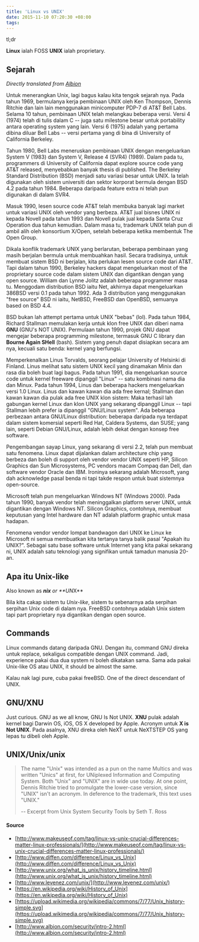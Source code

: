 ```yaml
---
title: 'Linux vs UNIX'
date: 2015-11-10 07:20:30 +08:00
tags:
---
```


tl;dr

**Linux** ialah FOSS
**UNIX** ialah proprietary.

## Sejarah

*Directly translated from [Albion](http://www.albion.com/security/intro-2.html)*

Untuk menerangkan Unix, lagi bagus kalau kita tengok sejarah nya. Pada tahun 1969, bermulanya kerja pembinaan UNIX oleh Ken Thompson, Dennis Ritchie dan lain lain menggunakan minicomputer PDP-7 di AT&T Bell Labs. Selama 10 tahun, pembinaan UNIX telah melangkau beberapa versi. Versi 4 (1974) telah di tulis dalam C -- juga satu milestone besar untuk portability antara operating system yang lain. Versi 6 (1975) adalah yang pertama dibina diluar Bell Labs -- versi pertama yang di bina di University of California Berkeley.

Tahun 1980, Bell Labs meneruskan pembinaan UNIX dengan mengeluarkan System V (1983) dan System V, Release 4 (SVR4) (1989). Dalam pada tu, programmers di University of California dapat explore source code yang AT&T released, menyebabkan banyak thesis di published. The Berkeley Standard Distribution (BSD) menjadi satu variasi besar untuk UNIX. Ia telah digunakan oleh sistem universiti dan sektor korporat bermula dengan BSD 4.2 pada tahun 1984. Beberapa daripada feature extra ni telah pun digunakan di dalam SVR4.

Masuk 1990, lesen source code AT&T telah membuka banyak lagi market untuk variasi UNIX oleh vendor yang berbeza. AT&T jual bisnes UNIX ni kepada Novell pada tahun 1993 dan Novell pulak jual kepada Santa Cruz Operation dua tahun kemudian. Dalam masa tu, trademark UNIX telah pun di ambil alih oleh konsortium X/Open, setelah beberapa ketika membentuk The Open Group.

Dikala konflik trademark UNIX yang berlarutan, beberapa pembinaan yang masih berjalan bermula untuk membuahkan hasil. Secara tradisinya, untuk membuat sistem BSD ni berjalan, kita perlukan lesen source code dari AT&T. Tapi dalam tahun 1990, Berkeley hackers dapat mengeluarkan most of the proprietary source code dalam sistem UNIX dan digantikan dengan yang open source. William dan Lynne Jolitz adalah beberapa programmer masa tu. Menggodam distribution BSD iaitu Net, akhirnya dapat mengeluarkan 386BSD versi 0.1 pada tahun 1992. Ada 3 distribution yang menggunakan "free source" BSD ni iaitu, NetBSD, FreeBSD dan OpenBSD, semuanya based on BSD 4.4.

BSD bukan lah attempt pertama untuk UNIX "bebas" (lol). Pada tahun 1984, Richard Stallman memulakan kerja untuk klon free UNIX dan diberi nama **GNU** (GNU's NOT UNIX). Permulaan tahun 1990, projek GNU dapat mengejar beberapa programming milestone, termasuk GNU C library dan **Bourne Again SHell** (bash). Sistem yang penuh dapat disiapkan secara am nya, kecuali satu benda: kernel yang berfungsi.

Memperkenalkan Linus Torvalds, seorang pelajar University of Helsinki di Finland. Linus melihat satu sistem UNIX kecil yang dinamakan Minix dan rasa dia boleh buat lagi bagus. Pada tahun 1991, dia mengeluarkan source code untuk kernel freeware dipanggil "Linux" -- satu kombinasi nama dia dan Minux. Pada tahun 1994, Linus dan beberapa hackers mengeluarkan versi 1.0 Linux. Linus dan kawan kawan dia ada free kernal; Stallman dan kawan kawan dia pulak ada free UNIX klon sistem: Maka terhasil lah gabungan kernel Linux dan klon UNIX yang sekarang dipanggil Linux -- tapi Stallman lebih prefer ia dipanggil "GNU/Linux system". Ada beberapa perbezaan antara GNU/Linux distribution: beberapa daripada nya terdapat dalam sistem komersial seperti Red Hat, Caldera Systems, dan SUSE; yang lain, seperti Debian GNU/Linux, adalah lebih dekat dengan konsep free software.

Pengembangan sayap Linux, yang sekarang di versi 2.2, telah pun membuat satu fenomena. Linux dapat dijalankan dalam architecture chip yang berbeza dan boleh di support oleh vendor vendor UNIX seperti HP, Silicon Graphics dan Sun Microsystems, PC vendors macam Compaq dan Dell, dan software vendor Oracle dan IBM. Ironinya sekarang adalah Microsoft, yang dah acknowledge pasal benda ni tapi takde respon untuk buat sistemnya open-source.

Microsoft telah pun mengeluarkan Windows NT (Windows 2000). Pada tahun 1990, banyak vendor telah meninggalkan platform server UNIX, untuk digantikan dengan Windows NT. Silicon Graphics, contohnya, membuat keputusan yang Intel hardware dan NT adalah platform graphic untuk masa hadapan.

Fenomena vendor vendor lompat bandwagon dari UNIX ke Linux ke Microsoft ni semua membuatkan kita tertanya tanya balik pasal "Apakah itu UNIX?". Sebagai satu base software untuk Internet yang kita pakai sekarang ni, UNIX adalah satu teknologi yang signifikan untuk tamadun manusia 20-an.

## Apa itu Unix-like

Also known as ***nix** or **UN*X**

Bila kita cakap sistem tu *Unix-like*, sistem tu sebenarnya ada serpihan serpihan Unix code di dalam nya. FreeBSD contohnya adalah Unix sistem tapi part proprietary nya digantikan dengan open source.

## Commands

Linux commands datang daripada GNU. Dengan itu, command GNU direka untuk replace, sekaligus compatible dengan UNIX command. Jadi, experience pakai dua dua system ni boleh dikatakan sama. Sama ada pakai Unix-like OS atau UNIX, it should be almost the same.

Kalau nak lagi pure, cuba pakai freeBSD. One of the direct descendant of UNIX.

## GNU/XNU

Just curious. GNU as we all know, GNU Is Not UNIX. **XNU** pulak adalah kernel bagi Darwin OS, iOS, OS X developed by Apple. Acronym untuk **X is Not UNIX**. Pada asalnya, XNU direka oleh NeXT untuk NeXTSTEP OS yang lepas tu dibeli oleh Apple.

## UNIX/Unix/unix

> The name "Unix" was intended as a pun on the name Multics and was written "Unics" at first, for UNiplexed Information and Computing System. Both "Unix" and "UNIX" are in wide use today. At one point, Dennis Ritchie tried to promulgate the lower-case version, since "UNIX" isn't an acronym. In deference to the trademark, this text uses "UNIX."
> 
> -- Excerpt from Unix System Security Tools by Seth T. Ross

#### Source

- [http://www.makeuseof.com/tag/linux-vs-unix-crucial-differences-matter-linux-professionals/](http://www.makeuseof.com/tag/linux-vs-unix-crucial-differences-matter-linux-professionals/)
- [http://www.diffen.com/difference/Linux_vs_Unix](http://www.diffen.com/difference/Linux_vs_Unix)
- [http://www.unix.org/what_is_unix/history_timeline.html](http://www.unix.org/what_is_unix/history_timeline.html)
- [http://www.levenez.com/unix/](http://www.levenez.com/unix/)
- [https://en.wikipedia.org/wiki/History_of_Unix](https://en.wikipedia.org/wiki/History_of_Unix)
- [https://upload.wikimedia.org/wikipedia/commons/7/77/Unix_history-simple.svg](https://upload.wikimedia.org/wikipedia/commons/7/77/Unix_history-simple.svg)
- [http://www.albion.com/security/intro-2.html](http://www.albion.com/security/intro-2.html)

